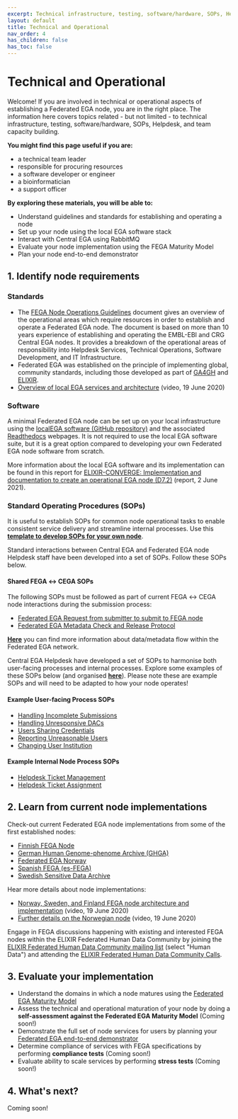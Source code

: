 ```yaml
---
excerpt: Technical infrastructure, testing, software/hardware, SOPs, Helpdesk, and team capacity building
layout: default
title: Technical and Operational
nav_order: 4
has_children: false
has_toc: false
---
```

# Technical and Operational

Welcome! If you are involved in technical or operational aspects of establishing a Federated EGA node, you are in the right place. The information here covers topics related - but not limited - to technical infrastructure, testing, software/hardware, SOPs, Helpdesk, and team capacity building.

**You might find this page useful if you are:**
- a technical team leader
- responsible for procuring resources 
- a software developer or engineer
- a bioinformatician
- a support officer

**By exploring these materials, you will be able to:**
- Understand guidelines and standards for establishing and operating a node
- Set up your node using the local EGA software stack
- Interact with Central EGA using RabbitMQ
- Evaluate your node implementation using the FEGA Maturity Model
- Plan your node end-to-end demonstrator

## 1. Identify node requirements

### Standards

- The [FEGA Node Operations Guidelines](https://ega-archive.org/files/EGA-Node-Operations-v2.pdf) document gives an overview of the operational areas which require resources in order to establish and operate a Federated EGA node. The document is based on more than 10 years experience of establishing and operating the EMBL-EBI and CRG Central EGA nodes. It provides a breakdown of the operational areas of responsibility into Helpdesk Services, Technical Operations, Software Development, and IT Infrastructure.
- Federated EGA was established on the principle of implementing global, community standards, including those developed as part of [GA4GH](https://www.ga4gh.org/) and [ELIXIR](https://elixir-europe.org/).
- [Overview of local EGA services and architecture](https://www.youtube.com/watch?v=k9R8W3V3ugU) (video, 19 June 2020)

### Software

A minimal Federated EGA node can be set up on your local infrastructure using the [localEGA software (GitHub repository)](https://github.com/EGA-archive/LocalEGA) and the associated [Readthedocs](https://localega.readthedocs.io/) webpages. It is not required to use the local EGA software suite, but it is a great option compared to developing your own Federated EGA node software from scratch.

More information about the local EGA software and its implementation can be found in this report for [ELIXIR-CONVERGE: Implementation and documentation to create an operational EGA node (D7.2)](https://zenodo.org/record/4893191) (report, 2 June 2021).

### Standard Operating Procedures (SOPs)

It is useful to establish SOPs for common node operational tasks to enable consistent service delivery and streamline internal processes. Use this **[template to develop SOPs for your own node](https://docs.google.com/document/d/1BWPL9I9PlWiea6k-vcDDwaMu3rM5FSdV_0n8u7hAQpg/edit?usp=sharing)**.

Standard interactions between Central EGA and Federated EGA node Helpdesk staff have been developed into a set of SOPs. Follow these SOPs below.

#### Shared FEGA &harr; CEGA SOPs

The following SOPs must be followed as part of current FEGA &harr; CEGA node interactions during the submission process:

- [Federated EGA Request from submitter to submit to FEGA node](https://docs.google.com/document/d/1c5YfLqGjCmRlG0NF9lsuU6IWUrCq4u8Ug3Ye5xMrxtI/edit?usp=sharing)
- [Federated EGA Metadata Check and Release Protocol](https://docs.google.com/document/d/1v7l_ODdh-yxyhWl8Y8R3IZC2hEy5x8KgjBQmFyEyGgw/edit?usp=sharing)

[**Here**](topics/data-metadata-management/#3-understand-data-definitions-and-flow) you can find more information about data/metadata flow within the Federated EGA network.

Central EGA Helpdesk have developed a set of SOPs to harmonise both user-facing processes and internal processes. Explore some examples of these SOPs below (and organised **[here](https://drive.google.com/drive/folders/14yFvXOxRyGl-ENogIB5TdogIUdL-gmfk?usp=sharing)**). Please note these are example SOPs and will need to be adapted to how your node operates!

#### Example User-facing Process SOPs
- [Handling Incomplete Submissions](https://docs.google.com/document/d/1gze9UW3yBN2TmFNFS3NFsHxPrdWNx-A74lFsxj8Xs_Q/edit?usp=sharing)
- [Handling Unresponsive DACs](https://docs.google.com/document/d/16_5G97hUUyU2-vjHAD-Yb7XNRCE6A_PQWRWERqnDSFY/edit?usp=sharing)
- [Users Sharing Credentials](https://docs.google.com/document/d/1NHNTmhfguAgCKyLuf1tQAdYWLAeCFBUeFYgONdd17bY/edit?usp=sharing)
- [Reporting Unreasonable Users](https://docs.google.com/document/d/1DC_HJaePbaDomNe-99fdAyZ1d4CodBfqU2uavCcpL3g/edit?usp=sharing)
- [Changing User Institution](https://docs.google.com/document/d/1geswkX9Com_Y4bnbLEtTKd0XXG6ByuADlCsLHppf074/edit?usp=sharing)

#### Example Internal Node Process SOPs
- [Helpdesk Ticket Management](https://docs.google.com/document/d/1qIURMTn6-cDv9ZxVsVkJSK5SUcK7Wq-jxbFuD_6gT34/edit?usp=sharing)
- [Helpdesk Ticket Assignment](https://docs.google.com/document/d/10GWK-iw12JF_JX0KL2aUTjsZ8G2liw2A-t_PV5Y81FY/edit?usp=sharing)

## 2. Learn from current node implementations

Check-out current Federated EGA node implementations from some of the first established nodes:
- [Finnish FEGA Node](https://research.csc.fi/-/fega)
- [German Human Genome-phenome Archive (GHGA)](https://www.ghga.de/)
- [Federated EGA Norway](https://ega.elixir.no/)
- [Spanish FEGA (es-FEGA)](https://fega-test.bsc.es/docs/)
- [Swedish Sensitive Data Archive](https://nbis.se/infrastructure/sensitive-data-archive.html)

Hear more details about node implementations:
- [Norway, Sweden, and Finland FEGA node architecture and implementation](https://www.youtube.com/watch?v=eEoKmMKGCc4) (video, 19 June 2020)
- [Further details on the Norwegian node](https://www.youtube.com/watch?v=DSd_UJyqoGU) (video, 19 June 2020)

Engage in FEGA discussions happening with existing and interested FEGA nodes within the ELIXIR Federated Human Data Community by joining the [ELIXIR Federated Human Data Community mailing list](https://elixir-europe.org/intranet/join-groups) (select "Human Data") and attending the [ELIXIR Federated Human Data Community Calls](https://docs.google.com/document/d/10OwVvHbJ7i1gI1Iw4zmVsOs8kDrG077Y52juehiFcmU/edit).

## 3. Evaluate your implementation

- Understand the domains in which a node matures using the [Federated EGA Maturity Model](https://ega-archive.github.io/FEGA-onboarding/topics/maturity-model/)
- Assess the technical and operational maturation of your node by doing a **self-assessment against the Federated EGA Maturity Model** (Coming soon!)
- Demonstrate the full set of node services for users by planning your [Federated EGA end-to-end demonstrator](https://docs.google.com/document/d/1m7WDC112e73Kw79baZcsRsQOkAAGKtp_AiqJRhrgtUk/edit?usp=sharing)
- Determine compliance of services with FEGA specifications by performing **compliance tests** (Coming soon!)
- Evaluate ability to scale services by performing **stress tests** (Coming soon!)

## 4. What's next?

Coming soon!